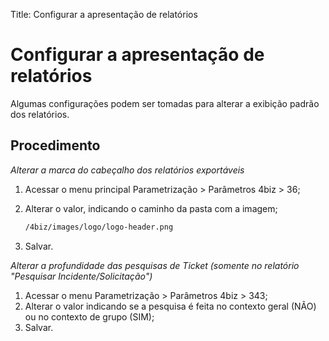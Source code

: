 Title: Configurar a apresentação de relatórios

# Configurar a apresentação de relatórios

Algumas configurações podem ser tomadas para alterar a exibição padrão dos relatórios.

## Procedimento

*Alterar a marca do cabeçalho dos relatórios exportáveis*

1. Acessar o menu principal Parametrização > Parâmetros 4biz > 36;
2. Alterar o valor, indicando o caminho da pasta com a imagem;

	```sh
    /4biz/images/logo/logo-header.png
    ```
	
3. Salvar.

*Alterar a profundidade das pesquisas de Ticket (somente no relatório "Pesquisar Incidente/Solicitação")*
    
1. Acessar o menu Parametrização > Parâmetros 4biz > 343;
2. Alterar o valor indicando se a pesquisa é feita no contexto geral (NÃO) ou no contexto de grupo (SIM);
3. Salvar.
